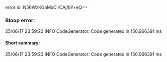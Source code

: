 error id: N56WzKGaMxCirCAj/bY+eQ==
### Bloop error:

25/06/17 23:59:23 INFO CodeGenerator: Code generated in 150.966391 ms
#### Short summary: 

25/06/17 23:59:23 INFO CodeGenerator: Code generated in 150.966391 ms